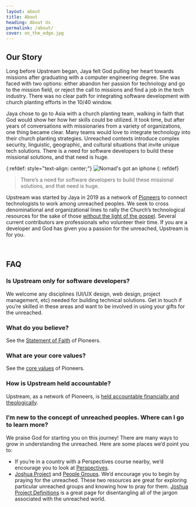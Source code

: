 ```yaml
---
layout: about
title: About
heading: About Us
permalink: /about/
cover: on_the_edge.jpg
---
```



## Our Story

Long before Upstream began, Jaya felt God pulling her heart towards missions after graduating with a computer engineering degree. She was faced with two options: either abandon her passion for technology and go to the mission field, or reject the call to missions and find a job in the tech industry. There was no clear path for integrating software development with church planting efforts in the 10/40 window. 
 
Jaya chose to go to Asia with a church planting team, walking in faith that God would show her how her skills could be utilized. It took time, but after years of conversations with missionaries from a variety of organizations, one thing became clear. Many teams would love to integrate technology into their church planting strategies. Unreached contexts introduce complex security, linguistic, geographic, and cultural situations that invite unique tech solutions. There is a need for software developers to build these missional solutions, and that need is huge.

{:refdef: style="text-align: center;"}
![Nomad's got an iphone](../images/nomad_with_phone.jpg)
{: refdef}

> There’s a need for software developers to build these missional solutions, and that need is huge.

Upstream was started by Jaya in 2019 as a network of [Pioneers](https://pioneers.org) to connect technologists to work among unreached peoples. We seek to cross denominational and organizational lines to rally the Church’s technological resources for the sake of those [without the light of the gospel](https://joshuaproject.net/resources/articles/has_everyone_heard). Several current contributors are professionals who volunteer their time. If you are a developer and God has given you a passion for the unreached, Upstream is for you.


<br>

## FAQ

### Is Upstream only for software developers?
We welcome any disciplines (UI/UX design, web design, project management, etc) needed for building technical solutions. Get in touch if you’re skilled in these areas and want to be involved in using your gifts for the unreached.

### What do you believe? 
See the [Statement of Faith](https://pioneers.org/statement-of-faith/) of Pioneers.

### What are your core values?
See the [core values](https://pioneers.org/corevalues/) of Pioneers.

### How is Upstream held accountable?
Upstream, as a network of Pioneers, is [held accountable financially and theologically](https://pioneers.org/givinghelp/accountability/).

### I’m new to the concept of unreached peoples. Where can I go to learn more?
We praise God for starting you on this journey! There are many ways to grow in understanding the unreached. Here are some places we’d point you to:


* If you’re in a country with a Perspectives course nearby, we’d encourage you to look at [Perspectives](https://www.perspectives.org). 
* [Joshua Project](https://joshuaproject.net/) and [People Groups](https://peoplegroups.org/). We’d encourage you to begin by praying for the unreached. These two resources are great for exploring particular unreached groups and knowing how to pray for them. [Joshua Project Definitions](https://joshuaproject.net/help/definitions) is a great page for disentangling all of the jargon associated with the unreached world.

